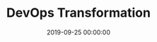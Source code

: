 ---
title: 'DevOps Transformation'
description: 'Under the banner of the Apollo program, ABN AMRO teams are working on their transformation to DevOps. In this session you will be given practical tools on how to make the DevOps transformation a success (on an individual and team level).'
conference: 'Smarter Together, ABN AMRO, Eneco and VGZ'
type: 'workshop'
location: 'Amsterdam, The Netherlands'
website: 'https://www.cooperatievgz.nl/cooperatie-vgz/over-ons/agile-event-smarter-together'
date: 2019-09-25 00:00:00
featured_image: 'https://upload.wikimedia.org/wikipedia/commons/thumb/b/b5/Devops.svg/1200px-Devops.svg.png'
---